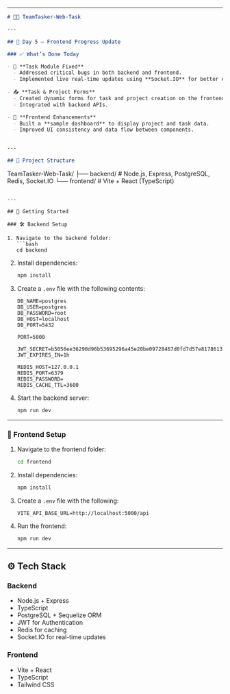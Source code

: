 
---

```markdown
# 🧑‍💻 TeamTasker-Web-Task

---

## 📅 Day 5 – Frontend Progress Update

### ✅ What’s Done Today

- 📝 **Task Module Fixed**
  - Addressed critical bugs in both backend and frontend.
  - Implemented live real-time updates using **Socket.IO** for better collaboration.
  
- 📤 **Task & Project Forms**
  - Created dynamic forms for task and project creation on the frontend.
  - Integrated with backend APIs.

- 🧪 **Frontend Enhancements**
  - Built a **sample dashboard** to display project and task data.
  - Improved UI consistency and data flow between components.


---

## 📁 Project Structure

```

TeamTasker-Web-Task/
├── backend/       # Node.js, Express, PostgreSQL, Redis, Socket.IO
└── frontend/      # Vite + React (TypeScript)

````

---

## 🚀 Getting Started

### 🛠 Backend Setup

1. Navigate to the backend folder:
   ```bash
   cd backend
````

2. Install dependencies:

   ```bash
   npm install
   ```

3. Create a `.env` file with the following contents:

   ```env
   DB_NAME=postgres
   DB_USER=postgres
   DB_PASSWORD=root
   DB_HOST=localhost
   DB_PORT=5432

   PORT=5000

   JWT_SECRET=b5056ee36290d96b53695296a45e20be09728467d0fd7d57e81786139786f2e9
   JWT_EXPIRES_IN=1h 

   REDIS_HOST=127.0.0.1
   REDIS_PORT=6379
   REDIS_PASSWORD=
   REDIS_CACHE_TTL=3600
   ```

4. Start the backend server:

   ```bash
   npm run dev
   ```

---

### 🎨 Frontend Setup

1. Navigate to the frontend folder:

   ```bash
   cd frontend
   ```

2. Install dependencies:

   ```bash
   npm install
   ```

3. Create a `.env` file with the following:

   ```env
   VITE_API_BASE_URL=http://localhost:5000/api
   ```

4. Run the frontend:

   ```bash
   npm run dev
   ```

---

## ⚙️ Tech Stack

### Backend

* Node.js + Express
* TypeScript
* PostgreSQL + Sequelize ORM
* JWT for Authentication
* Redis for caching
* Socket.IO for real-time updates

### Frontend

* Vite + React
* TypeScript
* Tailwind CSS


